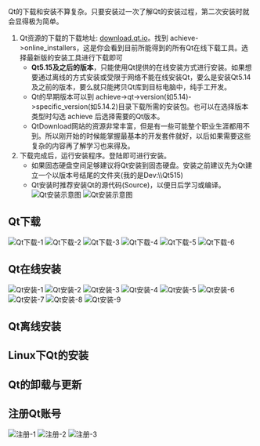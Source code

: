Qt的下载和安装不算复杂。只要安装过一次了解Qt的安装过程，第二次安装时就会显得极为简单。              
1. Qt资源的下载的下载地址: [download.qt.io](download.qt.io "Qt资源地址")。找到 achieve->online_installers，这是你会看到目前所能得到的所有Qt在线下载工具。选择最新版的安装工具进行下载即可         
    - **Qt5.15及之后的版本**，只能使用Qt提供的在线安装方式进行安装。如果想要通过离线的方式安装或受限于网络不能在线安装Qt，要么是安装Qt5.14及之前的版本，要么就只能拷贝Qt库到目标电脑中，纯手工开发。         
    - Qt的早期版本可以到 achieve->qt->version(如5.14)->specific_version(如5.14.2)目录下载所需的安装包。也可以在选择版本类型时勾选 achieve 后选择需要的Qt版本。                   
    - QtDownload网站的资源非常丰富，但是有一些可能整个职业生涯都用不到。所以刚开始的时候能掌握最基本的开发套件就好，以后如果需要这些复杂的内容再了解学习也来得及。              
2. 下载完成后，运行安装程序。登陆即可进行安装。             
    - 如果固态硬盘空间足够建议将Qt安装到固态硬盘。安装之前建议先为Qt建立一个以版本号结尾的文件夹(我的是Dev:\\\\Qt515)          
    - Qt安装时推荐安装Qt的源代码(Source)，以便日后学习或编译。            
        ![Qt安装示意图](./assets/QtInstall/014install.png)
        ![Qt安装示意图](./assets/QtInstall/015install.png)


## Qt下载
![Qt下载-1](./assets/QtInstall/001Down.png)
![Qt下载-2](./assets/QtInstall/002Down.png)
![Qt下载-3](./assets/QtInstall/003Down.png)
![Qt下载-4](./assets/QtInstall/004Down.png)
![Qt下载-5](./assets/QtInstall/005Down.png)
![Qt下载-6](./assets/QtInstall/006Down.png)

## Qt在线安装
![Qt安装-1](./assets/QtInstall/007install.png)
![Qt安装-2](./assets/QtInstall/011install.png)
![Qt安装-3](./assets/QtInstall/012install.png)
![Qt安装-4](./assets/QtInstall/013install.png)
![Qt安装-5](./assets/QtInstall/014install.png)
![Qt安装-6](./assets/QtInstall/015install.png)
![Qt安装-7](./assets/QtInstall/016install.png)
![Qt安装-8](./assets/QtInstall/017install.png)
![Qt安装-9](./assets/QtInstall/018install.png)

## Qt离线安装

## Linux下Qt的安装

## Qt的卸载与更新

## 注册Qt账号
![注册-1](./assets/QtInstall/008regist.png)
![注册-2](./assets/QtInstall/009regist.png)
![注册-3](./assets/QtInstall/010regist.png)